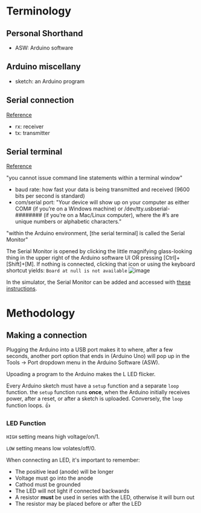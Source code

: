 # Terminology

## Personal Shorthand
- ASW: Arduino software

## Arduino miscellany
- sketch: an Arduino program

## Serial connection

[Reference](https://learn.sparkfun.com/tutorials/serial-communication)
 - rx: receiver
 - tx: transmitter

## Serial terminal

[Reference](https://learn.sparkfun.com/tutorials/terminal-basics/all)

"you cannot issue command line statements within a terminal window"

- baud rate: how fast your data is being transmitted and received (9600 bits per second is standard)
- com/serial port: "Your device will show up on your computer as either COM# (if you’re on a Windows machine) or /dev/tty.usbserial-######## (if you’re on a Mac/Linux computer), where the #’s are unique numbers or alphabetic characters."

"within the Arduino environment, [the serial terminal] is called the Serial Monitor"

The Serial Monitor is opened by clicking the little magnifying glass-looking thing in the upper right of the Arduino software UI OR pressing [Ctrl]+[Shift]+[M].
If nothing is connected, clicking that icon or using the keyboard shortcut yields:
`Board at null is not available`
![image](https://github.com/user-attachments/assets/3b640847-ec86-4dc2-af22-8a5fd5133cab)

In the simulator, the Serial Monitor can be added and accessed with [these instructions](https://docs.wokwi.com/guides/serial-monitor#configuring-the-serial-monitor).

# Methodology

## Making a connection

Plugging the Arduino into a USB port makes it to where, after a few seconds, another port option that ends in (Arduino Uno) will pop up in the Tools -> Port dropdown menu in the Arduino Software (ASW).

Upoading a program to the Arduino makes the L LED flicker.

Every Arduino sketch must have a `setup` function and a separate `loop` function. the `setup` function runs **once**, when the Arduino initially receives power, after a reset, or after a sketch is uploaded. Conversely, the `loop` function loops. 👍

### LED Function

`HIGH` setting means high voltage/on/1.

`LOW` setting means low volates/off/0.

When connecting an LED, it's important to remember:
 - The positive lead (anode) will be longer
 - Voltage must go into the anode
 - Cathod must be grounded
 - The LED will not light if connected backwards
 - A resistor **must** be used in series with the LED, otherwise it will burn out
 - The resistor may be placed before or after the LED

